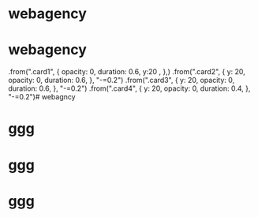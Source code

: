 # webagency
# webagency








   .from(".card1", {
      opacity: 0,
      duration: 0.6,
      y:20 ,
    },)
    .from(".card2", {
      y: 20,
      opacity: 0,
      duration: 0.6,
    }, "-=0.2")
    .from(".card3", {
      y: 20,
      opacity: 0,
      duration: 0.6,
    }, "-=0.2")
    .from(".card4", {
      y: 20,
      opacity: 0,
      duration: 0.4,
    }, "-=0.2")# webagncy
# ggg
# ggg
# ggg
